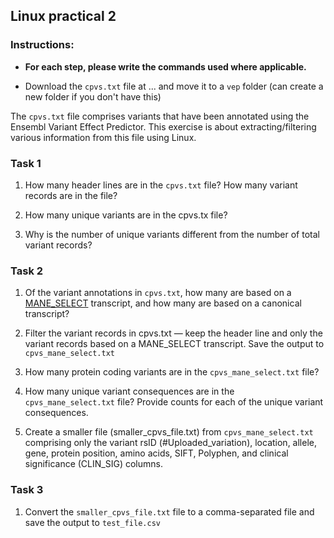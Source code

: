 ## Linux practical 2

### Instructions:

- **For each step, please write the commands used where applicable.** 

- Download the ``cpvs.txt`` file at ... and move it to a ``vep`` folder (can create a new folder if you don't have this)

The ``cpvs.txt`` file comprises variants that have been annotated using the Ensembl Variant Effect Predictor. This exercise is about extracting/filtering various information from this file using Linux. 

### Task 1

1. How many header lines are in the ``cpvs.txt`` file? How many variant records are in the file?

2. How many unique variants are in the cpvs.tx file? 

3. Why is the number of unique variants different from the number of total variant records?


### Task 2

1. Of the variant annotations in ``cpvs.txt``, how many are based on a [MANE_SELECT](https://www.ncbi.nlm.nih.gov/refseq/MANE/) transcript, and how many are based on a canonical transcript?   

2. Filter the variant records in cpvs.txt — keep the header line and only the variant records based on a MANE_SELECT transcript. Save the output to ``cpvs_mane_select.txt``

3. How many protein coding variants are in the ``cpvs_mane_select.txt`` file?

5. How many unique variant consequences are in the ``cpvs_mane_select.txt`` file? Provide counts for each of the unique variant consequences. 

4. Create a smaller file (smaller_cpvs_file.txt) from ``cpvs_mane_select.txt`` comprising only the variant rsID (#Uploaded_variation), location, allele, gene, protein position, amino acids, SIFT, Polyphen, and clinical significance (CLIN_SIG) columns. 


### Task 3

1. Convert the ``smaller_cpvs_file.txt`` file to a comma-separated file and save the output to ``test_file.csv``


